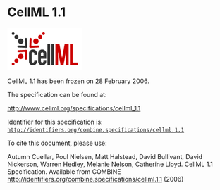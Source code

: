 # CellML 1.1
![CellML logo](cellml-logo.png) 

CellML 1.1 has been frozen on 28 February 2006.

The specification can be found at:

http://www.cellml.org/specifications/cellml_1.1

Identifier for this specification is: [`http://identifiers.org/combine.specifications/cellml.1.1`](http://identifiers.org/combine.specifications/cellml.1.1)

To cite this document, please use:

Autumn Cuellar, Poul Nielsen, Matt Halstead, David Bullivant, David Nickerson, Warren Hedley, Melanie Nelson, Catherine Lloyd. CellML 1.1 Specification. Available from COMBINE http://identifiers.org/combine.specifications/cellml.1.1 (2006)